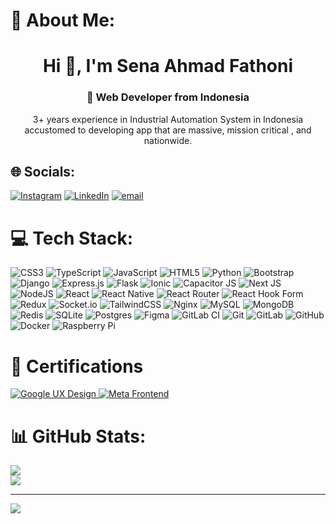 # 💫 About Me:
<h1 align="center">Hi 👋, I'm Sena Ahmad Fathoni</h1>
<h3 align="center">🚀 Web Developer from Indonesia</h3>
<p align="center">3+ years experience in Industrial Automation System in Indonesia accustomed to developing app that are massive, mission critical , and nationwide.</p>


## 🌐 Socials:
[![Instagram](https://img.shields.io/badge/Instagram-%23E4405F.svg?logo=Instagram&logoColor=white)](https://instagram.com/sena_fathoni) [![LinkedIn](https://img.shields.io/badge/LinkedIn-%230077B5.svg?logo=linkedin&logoColor=white)](https://linkedin.com/in/aaba31150) [![email](https://img.shields.io/badge/Email-D14836?logo=gmail&logoColor=white)](mailto:senaahmad2998@gmail.com) 

# 💻 Tech Stack:
![CSS3](https://img.shields.io/badge/css3-%231572B6.svg?style=for-the-badge&logo=css3&logoColor=white) 
![TypeScript](https://img.shields.io/badge/typescript-%23007ACC.svg?style=for-the-badge&logo=typescript&logoColor=white) 
![JavaScript](https://img.shields.io/badge/javascript-%23323330.svg?style=for-the-badge&logo=javascript&logoColor=%23F7DF1E) 
![HTML5](https://img.shields.io/badge/html5-%23E34F26.svg?style=for-the-badge&logo=html5&logoColor=white) 
![Python](https://img.shields.io/badge/python-3670A0?style=for-the-badge&logo=python&logoColor=ffdd54) 
![Bootstrap](https://img.shields.io/badge/bootstrap-%238511FA.svg?style=for-the-badge&logo=bootstrap&logoColor=white) 
![Django](https://img.shields.io/badge/django-%23092E20.svg?style=for-the-badge&logo=django&logoColor=white) 
![Express.js](https://img.shields.io/badge/express.js-%23404d59.svg?style=for-the-badge&logo=express&logoColor=%2361DAFB) 
![Flask](https://img.shields.io/badge/flask-%23000.svg?style=for-the-badge&logo=flask&logoColor=white) 
![Ionic](https://img.shields.io/badge/Ionic-%233880FF.svg?style=for-the-badge&logo=Ionic&logoColor=white) 
![Capacitor JS](https://img.shields.io/badge/capacitor-24a7ff?style=for-the-badge&logo=capacitor&logoColor=white) 
![Next JS](https://img.shields.io/badge/Next-black?style=for-the-badge&logo=next.js&logoColor=white) 
![NodeJS](https://img.shields.io/badge/node.js-6DA55F?style=for-the-badge&logo=node.js&logoColor=white) 
![React](https://img.shields.io/badge/react-%2320232a.svg?style=for-the-badge&logo=react&logoColor=%2361DAFB) 
![React Native](https://img.shields.io/badge/react_native-%2320232a.svg?style=for-the-badge&logo=react&logoColor=%2361DAFB) 
![React Router](https://img.shields.io/badge/React_Router-CA4245?style=for-the-badge&logo=react-router&logoColor=white) 
![React Hook Form](https://img.shields.io/badge/React%20Hook%20Form-%23EC5990.svg?style=for-the-badge&logo=reacthookform&logoColor=white) 
![Redux](https://img.shields.io/badge/redux-%23593d88.svg?style=for-the-badge&logo=redux&logoColor=white) 
![Socket.io](https://img.shields.io/badge/Socket.io-black?style=for-the-badge&logo=socket.io&badgeColor=010101) 
![TailwindCSS](https://img.shields.io/badge/tailwindcss-%2338B2AC.svg?style=for-the-badge&logo=tailwind-css&logoColor=white) 
![Nginx](https://img.shields.io/badge/nginx-%23009639.svg?style=for-the-badge&logo=nginx&logoColor=white) 
![MySQL](https://img.shields.io/badge/mysql-4479A1.svg?style=for-the-badge&logo=mysql&logoColor=white) 
![MongoDB](https://img.shields.io/badge/MongoDB-%234ea94b.svg?style=for-the-badge&logo=mongodb&logoColor=white) 
![Redis](https://img.shields.io/badge/redis-%23DD0031.svg?style=for-the-badge&logo=redis&logoColor=white) 
![SQLite](https://img.shields.io/badge/sqlite-%2307405e.svg?style=for-the-badge&logo=sqlite&logoColor=white) 
![Postgres](https://img.shields.io/badge/postgres-%23316192.svg?style=for-the-badge&logo=postgresql&logoColor=white) 
![Figma](https://img.shields.io/badge/figma-%23F24E1E.svg?style=for-the-badge&logo=figma&logoColor=white) 
![GitLab CI](https://img.shields.io/badge/gitlab%20CI-%23181717.svg?style=for-the-badge&logo=gitlab&logoColor=white) 
![Git](https://img.shields.io/badge/git-%23F05033.svg?style=for-the-badge&logo=git&logoColor=white) 
![GitLab](https://img.shields.io/badge/gitlab-%23181717.svg?style=for-the-badge&logo=gitlab&logoColor=white) 
![GitHub](https://img.shields.io/badge/github-%23121011.svg?style=for-the-badge&logo=github&logoColor=white) 
![Docker](https://img.shields.io/badge/docker-%230db7ed.svg?style=for-the-badge&logo=docker&logoColor=white) 
![Raspberry Pi](https://img.shields.io/badge/-Raspberry_Pi-C51A4A?style=for-the-badge&logo=Raspberry-Pi)

# 📜 Certifications
<div>
  <a href="https://coursera.org/share/48af0000be3728b7fa09c8af0382bf59">
    <img src="https://img.shields.io/badge/Google-UX_Design-4285F4?style=flat-square&logo=google&logoColor=white" alt="Google UX Design">
  </a>
  <a href="https://coursera.org/share/f85fd39456269d6a4341ca7b30fc9ede">
    <img src="https://img.shields.io/badge/Meta-Front_End_Developer-0468FE?style=flat-square&logo=meta&logoColor=white" alt="Meta Frontend">
  </a>
</div>

# 📊 GitHub Stats:
![](https://github-readme-stats.vercel.app/api?username=senafathoni2998&theme=calm&hide_border=false&include_all_commits=true&count_private=true)<br/>
![](https://nirzak-streak-stats.vercel.app/?user=senafathoni2998&theme=calm&hide_border=false)<br/>
<!-- ![](https://github-readme-stats.vercel.app/api/top-langs/?username=senafathoni2998&theme=calm&hide_border=false&include_all_commits=true&count_private=true&layout=compact) -->

---
[![](https://visitcount.itsvg.in/api?id=senafathoni2998&icon=6&color=7)](https://visitcount.itsvg.in)

<!-- Proudly created with GPRM ( https://gprm.itsvg.in ) -->
